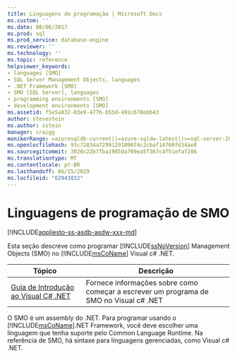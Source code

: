 ```yaml
---
title: Linguagens de programação | Microsoft Docs
ms.custom: ''
ms.date: 08/06/2017
ms.prod: sql
ms.prod_service: database-engine
ms.reviewer: ''
ms.technology: ''
ms.topic: reference
helpviewer_keywords:
- languages [SMO]
- SQL Server Management Objects, languages
- .NET Framework [SMO]
- SMO [SQL Server], languages
- programming environments [SMO]
- development environments [SMO]
ms.assetid: f5e5a832-03e9-477b-b55d-491c678ebb43
author: stevestein
ms.author: sstein
manager: craigg
monikerRange: =azuresqldb-current||=azure-sqldw-latest||>=sql-server-2016||=sqlallproducts-allversions||>=sql-server-linux-2017||=azuresqldb-mi-current
ms.openlocfilehash: 93c72834a7299129109074c2cbaf14760fd34ae8
ms.sourcegitcommit: 3026c22b7fba19059a769ea5f367c4f51efaf286
ms.translationtype: MT
ms.contentlocale: pt-BR
ms.lasthandoff: 06/15/2019
ms.locfileid: "62943032"
---
```

# <a name="smo-programming-languages"></a>Linguagens de programação de SMO
[!INCLUDE[appliesto-ss-asdb-asdw-xxx-md](../../includes/appliesto-ss-asdb-asdw-xxx-md.md)]

  Esta seção descreve como programar [!INCLUDE[ssNoVersion](../../includes/ssnoversion-md.md)] Management Objects (SMO) no [!INCLUDE[msCoName](../../includes/msconame-md.md)] Visual c# .NET.
  
|Tópico|Descrição|  
|-----------|-----------------|  
|[Guia de Introdução ao Visual C&#35; .NET](../../relational-databases/server-management-objects-smo/smo-programming-getting-started-in-visual-csharp-net.md)|Fornece informações sobre como começar a escrever um programa de SMO no Visual c# .NET|  
  
 O SMO é um assembly do .NET. Para programar usando o [!INCLUDE[msCoName](../../includes/msconame-md.md)].NET Framework, você deve escolher uma linguagem que tenha suporte pelo Common Language Runtime. Na referência de SMO, há sintaxe para linguagens gerenciadas, como Visual c# .NET.  
  
  
